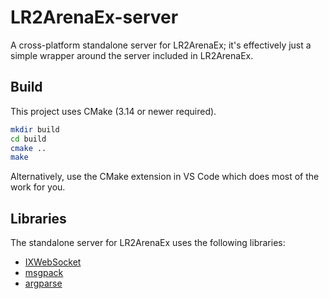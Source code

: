 # LR2ArenaEx-server

A cross-platform standalone server for LR2ArenaEx; it's effectively just a simple wrapper around the server included in LR2ArenaEx.

## Build

This project uses CMake (3.14 or newer required).
```bash
mkdir build
cd build
cmake ..
make
```
Alternatively, use the CMake extension in VS Code which does most of the work for you.

## Libraries

The standalone server for LR2ArenaEx uses the following libraries:
- [IXWebSocket](https://github.com/machinezone/IXWebSocket)
- [msgpack](https://github.com/msgpack/msgpack-c)
- [argparse](https://github.com/p-ranav/argparse)
